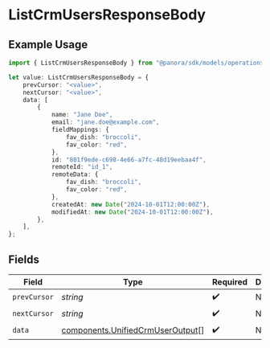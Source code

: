 # ListCrmUsersResponseBody

## Example Usage

```typescript
import { ListCrmUsersResponseBody } from "@panora/sdk/models/operations";

let value: ListCrmUsersResponseBody = {
    prevCursor: "<value>",
    nextCursor: "<value>",
    data: [
        {
            name: "Jane Doe",
            email: "jane.doe@example.com",
            fieldMappings: {
                fav_dish: "broccoli",
                fav_color: "red",
            },
            id: "801f9ede-c698-4e66-a7fc-48d19eebaa4f",
            remoteId: "id_1",
            remoteData: {
                fav_dish: "broccoli",
                fav_color: "red",
            },
            createdAt: new Date("2024-10-01T12:00:00Z"),
            modifiedAt: new Date("2024-10-01T12:00:00Z"),
        },
    ],
};
```

## Fields

| Field                                                                                | Type                                                                                 | Required                                                                             | Description                                                                          |
| ------------------------------------------------------------------------------------ | ------------------------------------------------------------------------------------ | ------------------------------------------------------------------------------------ | ------------------------------------------------------------------------------------ |
| `prevCursor`                                                                         | *string*                                                                             | :heavy_check_mark:                                                                   | N/A                                                                                  |
| `nextCursor`                                                                         | *string*                                                                             | :heavy_check_mark:                                                                   | N/A                                                                                  |
| `data`                                                                               | [components.UnifiedCrmUserOutput](../../models/components/unifiedcrmuseroutput.md)[] | :heavy_check_mark:                                                                   | N/A                                                                                  |